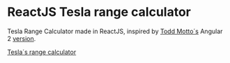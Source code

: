# ReactJS Tesla range calculator

Tesla Range Calculator made in ReactJS, inspired by [Todd Motto´s](https://github.com/toddmotto) Angular 2 [version](https://toddmotto.com/building-tesla-range-calculator-angular-2-reactive-forms).

[Tesla´s range calculator](https://www.tesla.com/en_GB/models#battery-options)
 
